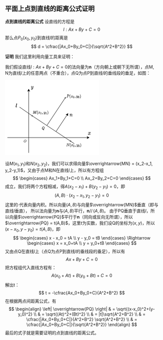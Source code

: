 ## 平面上点到直线的距离公式证明

**点到直线的距离公式** 设直线的方程是
$$
l: Ax+By+C = 0
$$
那么点$P_0(x_0,y_0)$到直线$l$的距离是
$$
d = \cfrac{|Ax_0+By_0+C|}{\sqrt{A^2+B^2}}
$$

**证明** 我们这里利用向量工具来证明：

我们假设直线$l: Ax+By+C=0$的法向量为$\mathbf{n}$（方向朝上或朝下无所谓），点M, N为直线$l$上的任意两点（不重合），点Q为点P到直线$l$的垂线段的垂足，如图：

![点到直线的距离](draw.io/point_line_distance.png)

设$M(x_1,y_1)$和$N(x_2,y_2)$，我们可以求得向量$\overrightarrow{MN} = (x_2-x_1, y_2-y_1)$，又由于点M和N在直线$l$上，所以有方程组
$$
\begin{cases}
Ax_1+By_1+C=0 \\
Ax_2+By_2+C=0
\end{cases}
$$
成立，我们将两个方程相减，得$A(x_2-x_1)+B(y_2-y_1)=0$，即
$$
(A,B) \cdot (x_2-x_1,y_2-y_1) = 0
$$
这里的$\cdot$代表向量内积。所以向量$(A,B)$与向量$\overrightarrow{MN}$垂直（即与直线$l$垂直），
所以法向量为$\mathbf{n}$与$(A,B)$平行，$\mathbf{n} \mathop{//} (A,B)$。
由于PQ垂直于直线$l$，所以向量$\overrightarrow{PQ}$平行于$\mathbf{n}$（同向或反向无所谓），所以$\overrightarrow{PQ} = t(A,B)$，这里$t$为实数，我们设Q的坐标为$(x,y)$，所以$(x-x_0, y-y_0) = t(A,B)$，即
$$
\begin{cases}
x - x_0 = tA \\
y - y_0 = tB
\end{cases}
\Rightarrow
\begin{cases}
x = x_0+tA \\
y = y_0+tB
\end{cases}
$$
又由点Q在直线$l$上（点Q为点P到直线$l$的垂线段的垂足），所以有
$$
Ax+By+C=0
$$
把方程组代入直线方程有：
$$
A(x_0+At)+B(y_0+Bt)+C=0
$$
解出t：
$$
t = -\cfrac{Ax_0+By_0+C}{A^2+B^2}
$$
在根据两点间距离公式，有
$$
\begin{align}
\left| \overrightarrow{PQ} \right| & = \sqrt{(x-x_0)^2+(y-y_0)^2} \\
                      & = \sqrt{(At)^2+(Bt)^2} \\
                      & = |t|\sqrt{A^2+B^2} \\
                      & = \cfrac{|Ax_0+By_0+C|}{A^2+B^2} \sqrt{A^2+B^2} \\
                      & = \cfrac{|Ax_0+By_0+C|}{\sqrt{A^2+B^2}}
\end{align}
$$
最后的式子就是需要证明的点到直线的距离公式。
